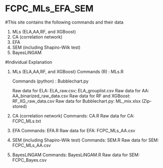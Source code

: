 # FCPC_MLs_EFA_SEM

#This site contains the following commands and their data
1. MLs (ELA,AA,RF, and XGBoost)
2. CA (correlation network)
3. EFA
4. SEM (including Shapiro-Wilk test)
5. BayesLiNGAM

#Individual Explanation
1. MLs (ELA,AA,RF, and XGBoost)
   Commands (R) : MLs.R
   
   Commands (python) : Bubblechart.py
   
   Raw data for ELA: ELA_raw.csv; ELA_grouplist.csv
   Raw data for AA: AA_binarized_raw_data.csv
   Raw data for RF and XGBoost: RF_XG_raw_data.csv
   Raw data for Bubblechart.py: ML_mix.xlsx (Zip-stored)
   
3. CA (correlation network)
   Commands: CA.R
   Raw data for CA: FCPC_MLs.txt

4. EFA
   Commands: EFA.R
   Raw data for EFA: FCPC_MLs_AA.csv

5. SEM (including Shapiro-Wilk test)
   Commands: SEM.R
   Raw data for SEM: FCPC_MLs_AA.csv

6. BayesLiNGAM
   Commands: BayesLiNGAM.R
   Raw data for SEM: FCPC_Bayes.csv
